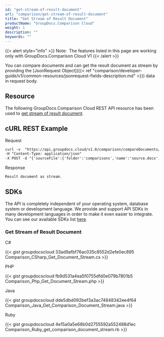 ```yaml
---
id: "get-stream-of-result-document"
url: "comparison/get-stream-of-result-document"
title: "Get Stream of Result Document"
productName: "GroupDocs.Comparison Cloud"
weight: 1
description: ""
keywords: ""
---
```


{{< alert style="info" >}}
Note:  The features listed in this page are working only with GroupDocs.Comparison Cloud V1
{{< /alert >}}

You can compare documents and can get the result document as stream by providing the [JsonRequest Object]({{< ref "comparison/developer-guide/v1/common-resources/jsonrequest-fields-description.md" >}}) data in request body.

## Resource ##

The following GroupDocs.Comparison Cloud REST API resource has been used to [get stream of result document](https://apireference.groupdocs.cloud/comparison/#!/Comparison/ComparisonStream).

## cURL REST Example ##

 Request

```html
curl -v  "https://api.groupdocs.cloud/v1.0/comparison/compareDocuments/stream?appsid#XXXX&#x26;signature#XXX-XX"
-H "Content-Type: application/json"
-X POST -d "{'sourceFile':{'folder':'comparisons','name':'source.docx','password':''},'targetFiles':[{'folder':'comparisons','name':'target.docx','password':''}],'settings':'generateSummaryPage':true,'showDeletedContent':true,'styleChangeDetection':true,'insertedItemsStyle':{'color':'Blue','beginSeparatorString':'','endSeparatorString':'','bold':false,'italic':false,'strikeThrough':false},'deletedItemsStyle':{'color':'Red','beginSeparatorString':'','endSeparatorString':'','bold':false,'italic':false,'strikeThrough':false},'styleChangedItemsStyle':{'color':'Green','beginSeparatorString':'','endSeparatorString':'','bold':false,'italic':false,'strikeThrough':false},'wordsSeparatorChars':[],'detailLevel':'Low','useFramesForDelInsElements':false,'calculateComponentCoordinates':false,'markDeletedInsertedContentDeep':false},'changes':[{'id':0,'action':'Reject'},{'id':1,'action':'Reject'}]}"
```

 Response

```html
Result document as stream.
```

## SDKs ##

The API is completely independent of your operating system, database system or development language. We provide and support API SDKs in many development languages in order to make it even easier to integrate. You can see our available SDKs list [here](https://github.com/groupdocs-comparison-cloud).

### Get Stream of Result Document ###

C#

{{< gist groupdocscloud 33ad9afbf76ac035c8552d2efe0ec895 Comparison_CSharp_Get_Document_Stream.cs >}}

PHP

{{< gist groupdocscloud fb9d531a4ea5f0755dfd0e079b7801b5 Comparison_Php_Get_Document_Stream.php >}}

Java

{{< gist groupdocscloud dde5dbd092bef3a3ac74848342ee4f64 Comparison_Java_Get_Comparison_Document_Stream.java >}}

Ruby

{{< gist groupdocscloud 4e15a0a5e68b0d2755592a552488d1ec Comparison_Ruby_get_comparison_document_stream.rb >}}
